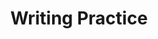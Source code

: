 ---
title: Writing Practice

source:
- title: Common Core Basics
  subject: Social Studies
  chapter: 6
  toc_type: Lesson Review
  toc_number: 6.1
  pages: 244 - 249

questions:
  - number: 1
    text: >
        Reread the text about Keynesian Economics and the New Deal. Choose one of the New Deal programs established to help people through the hardships of the Great Depression. Research that program online. Then write one paragraph in which you evaluate that program's impact on the Great Depression.
    choice:
      - option: blank
    answer:
      - text: >
          Look for a program that you are familiar with. There may have been a public works program in your city.
          <br /><br />
          Sample Response
          <br /><br />
          The FDIC (Federal Deposit Insurance Corporation) program, which was set up during the Great Depression, was a huge help to people who had savings in a bank. Many banks failed during the Depression, and people lost all the money they had deposited. The FDIC insured accounts in banks that were members of the Federal Reserve System. Since the FDIC was established, bank customers get their money back if their bank fails. When I set up a savings account, I will make sure my bank is insured by the FDIC.
          
layout: cc_review
---